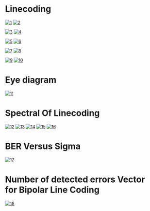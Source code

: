 # Linecoding
<a href="https://imgbb.com/"><img src="https://i.ibb.co/VCpc0Dk/1.jpg" alt="1" border="0"></a>
<a href="https://imgbb.com/"><img src="https://i.ibb.co/pdm0WmL/2.jpg" alt="2" border="0"></a>

<a href="https://imgbb.com/"><img src="https://i.ibb.co/4m5JxKC/3.jpg" alt="3" border="0"></a>
<a href="https://imgbb.com/"><img src="https://i.ibb.co/HNvnf4m/4.jpg" alt="4" border="0"></a>

<a href="https://imgbb.com/"><img src="https://i.ibb.co/PC2fczr/5.jpg" alt="5" border="0"></a>
<a href="https://imgbb.com/"><img src="https://i.ibb.co/FW7rzDH/6.jpg" alt="6" border="0"></a>

<a href="https://imgbb.com/"><img src="https://i.ibb.co/Fz5c8hZ/7.jpg" alt="7" border="0"></a>
<a href="https://imgbb.com/"><img src="https://i.ibb.co/yPfR8pL/8.jpg" alt="8" border="0"></a>

<a href="https://imgbb.com/"><img src="https://i.ibb.co/gDcJ59L/9.jpg" alt="9" border="0"></a>
<a href="https://imgbb.com/"><img src="https://i.ibb.co/NLvxHrK/10.jpg" alt="10" border="0"></a>

# Eye diagram

<a href="https://imgbb.com/"><img src="https://i.ibb.co/hFyk16m/11.jpg" alt="11" border="0"></a>

# Spectral Of Linecoding

<a href="https://imgbb.com/"><img src="https://i.ibb.co/j5bx26r/12.jpg" alt="12" border="0"></a>
<a href="https://imgbb.com/"><img src="https://i.ibb.co/x8q7xfn/13.jpg" alt="13" border="0"></a>
<a href="https://imgbb.com/"><img src="https://i.ibb.co/Nt6pm5f/14.jpg" alt="14" border="0"></a>
<a href="https://imgbb.com/"><img src="https://i.ibb.co/sKFRxTL/15.jpg" alt="15" border="0"></a>
<a href="https://imgbb.com/"><img src="https://i.ibb.co/Fb4zHGs/16.jpg" alt="16" border="0"></a>

# BER Versus Sigma

<a href="https://ibb.co/10MbvqX"><img src="https://i.ibb.co/sgCtmw1/17.jpg" alt="17" border="0"></a>

# Number of detected errors Vector for Bipolar Line Coding

<a href="https://ibb.co/rZFqkbP"><img src="https://i.ibb.co/nD64r32/18.jpg" alt="18" border="0"></a>

